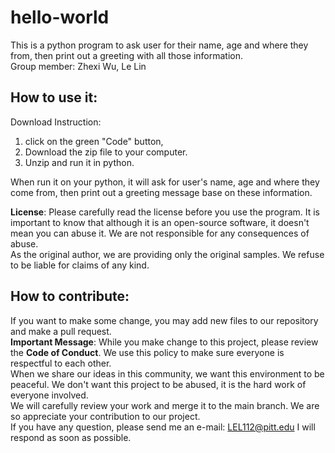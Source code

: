 # hello-world
This is a python program to ask user for their name, age and where they from, then print out a greeting with all those information.  
Group member: Zhexi Wu, Le Lin


## How to use it:
Download Instruction:
1. click on the green "Code" button, 
2. Download the zip file to your computer. 
3. Unzip and run it in python.

When run it on your python, it will ask for user's name, age and where they come from, then print out a greeting message base on these information.  

__License__: Please carefully read the license before you use the program. It is important to know that although it is an open-source software, it doesn't mean you can abuse it. We are not responsible for any consequences of abuse.   
As the original author, we are providing only the original samples. We refuse to be liable for claims of any kind.
  
  
## How to contribute:  
If you want to make some change, you may add new files to our repository and make a pull request.  
__Important Message__: While you make change to this project, please review the __Code of Conduct__. We use this policy to make sure everyone is respectful to each other.  
When we share our ideas in this community, we want this environment to be peaceful. We don't want this project to be abused, it is the hard work of everyone involved.  
We will carefully review your work and merge it to the main branch. We are so appreciate your contribution to our project.  
If you have any question, please send me an e-mail: LEL112@pitt.edu  I will respond as soon as possible.
